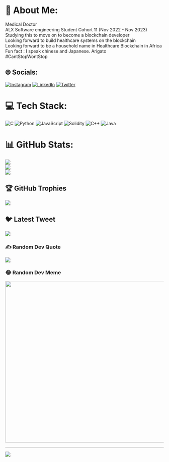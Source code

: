 # 💫 About Me:
Medical Doctor <br>ALX Software engineering Student Cohort 11 (Nov 2022 - Nov 2023)<br>Studying this to move on to become a blockchain developer<br>Looking forward to build healthcare systems on the blockchain<br>Looking forward to be a household name in Healthcare Blockchain in Africa<br>Fun fact : I speak chinese and Japanese. Arigato<br>#CantStopWontStop


## 🌐 Socials:
[![Instagram](https://img.shields.io/badge/Instagram-%23E4405F.svg?logo=Instagram&logoColor=white)](https://instagram.com/https://www.instagram.com/benasmah_md/) [![LinkedIn](https://img.shields.io/badge/LinkedIn-%230077B5.svg?logo=linkedin&logoColor=white)](https://linkedin.com/in/https://www.linkedin.com/in/ben-asmah-7a703a121/) [![Twitter](https://img.shields.io/badge/Twitter-%231DA1F2.svg?logo=Twitter&logoColor=white)](https://twitter.com/https://twitter.com/AsmahPapa) 

# 💻 Tech Stack:
![C](https://img.shields.io/badge/c-%2300599C.svg?style=for-the-badge&logo=c&logoColor=white) ![Python](https://img.shields.io/badge/python-3670A0?style=for-the-badge&logo=python&logoColor=ffdd54) ![JavaScript](https://img.shields.io/badge/javascript-%23323330.svg?style=for-the-badge&logo=javascript&logoColor=%23F7DF1E) ![Solidity](https://img.shields.io/badge/Solidity-%23363636.svg?style=for-the-badge&logo=solidity&logoColor=white) ![C++](https://img.shields.io/badge/c++-%2300599C.svg?style=for-the-badge&logo=c%2B%2B&logoColor=white) ![Java](https://img.shields.io/badge/java-%23ED8B00.svg?style=for-the-badge&logo=java&logoColor=white)
# 📊 GitHub Stats:
![](https://github-readme-stats.vercel.app/api?username=drbenasmah&theme=dark&hide_border=false&include_all_commits=true&count_private=true)<br/>
![](https://github-readme-streak-stats.herokuapp.com/?user=drbenasmah&theme=dark&hide_border=false)<br/>
![](https://github-readme-stats.vercel.app/api/top-langs/?username=drbenasmah&theme=dark&hide_border=false&include_all_commits=true&count_private=true&layout=compact)

## 🏆 GitHub Trophies
![](https://github-profile-trophy.vercel.app/?username=drbenasmah&theme=radical&no-frame=false&no-bg=true&margin-w=4)

## 🐦 Latest Tweet
[![](https://gtce.itsvg.in/api?username=https://twitter.com/AsmahPapa)](https://github.com/VishwaGauravIn/github-twitter-card-embed)

### ✍️ Random Dev Quote
![](https://quotes-github-readme.vercel.app/api?type=horizontal&theme=radical)

### 😂 Random Dev Meme
<img src="https://random-memer.herokuapp.com/" width="512px"/>

---
[![](https://visitcount.itsvg.in/api?id=drbenasmah&icon=0&color=0)](https://visitcount.itsvg.in)

<!-- Proudly created with GPRM ( https://gprm.itsvg.in ) -->
